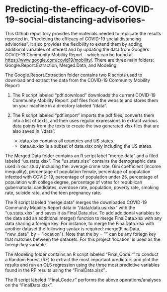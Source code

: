 # Predicting-the-efficacy-of-COVID-19-social-distancing-advisories-

This Github repository provides the materials needed to replicate the results reported in, “Predicting the efficacy of COVID-19 social distancing advisories”. It also provides the flexibility to extend them by adding additional variables of interest and by updating the data from Google’s COVID-19 Community Mobility Report – which can be found at https://www.google.com/covid19/mobility/. There are three main folders: Google.Report.Extraction, Merged.Data, and Modeling.

The Google.Report.Extraction folder contains two R scripts used to download and extract the data from the COVID-19 Community Mobility Report:

  1) The R script labeled “pdf.download” downloads the current COVID-19 Community Mobility Report .pdf files from the website and 
     stores them on your machine in a directory labeled “/data”.
  2) The R script labeled “pdf.import” imports the pdf files, converts them into a list of texts, and then uses regular expressions to 
     extract various data points from the texts to create the two generated xlsx files that are also saved in “/data”:  

        - data.xlsx contains all countries and US states. 
        - data.us.xlsx is a subset of data.xlsx only including the US states. 

The Merged.Data folder contains an R script label “merge.data” and a filed labeled “us.stats.xlsx”. The “us.stats.xlsx” contains the demographic data used in our study including the: average crime rate, Gini coefficient (income inequality), percentage of population female, percentage of population infected with COVID-19, percentage of population under 25, percentage of population with college degree, percentage of votes for republican gubernatorial candidates, overdose rate, population, poverty rate, smoking rate, suicide rate, and the teen pregnancy rate. 
              
The R script labeled “merge.data” merges the downloaded COVID-19 Community Mobility Report data in “/data/data.us.xlsx” with the “us.stats.xlsx” and saves it as Final.Data.xlsx. To add additional variables to the data add an additional merge() function to merge FinalData.xlsx with any data sharing a foreign key. For instance, to merge the FinalData.xlsx with another dataset the following syntax is required: merge(FinalData, "new_data", by = "location"). Note that the by = "" can be any foriegn key that matches between the datasets. For this project 'location' is used as the foreign key variable. 

The Modeling folder contains an R script labeled “Final_Code.r” to conduct a Random Forest (RF) to extract the most important predictors and plot the results and run an OLS regression using the three most predictive variables found in the RF results using the “FinalData.xlsx”..

The R script labeled “Final_Code.r” performs the above operations/analyses on the “FinalData.xlsx”.

